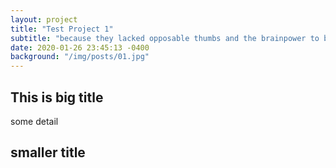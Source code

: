 ```yaml
---
layout: project
title: "Test Project 1"
subtitle: "because they lacked opposable thumbs and the brainpower to build a space program."
date: 2020-01-26 23:45:13 -0400
background: "/img/posts/01.jpg"
---
```


## This is big title

some detail

## smaller title
